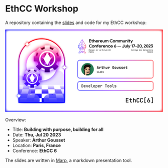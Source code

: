 # EthCC Workshop

A repository containing the [slides](./slides/slides.pdf) and code for my EthCC workshop:

<img src="assets/images/ethcc-banner.png" width="550">

Overview:

+	Title: **Building with purpose, building for all**
+	Date: **Thu, Jul 20 2023**
+	Speaker: **Arthur Gousset**
+	Location: **Paris, France**
+	Conference: **EthCC 6**

The slides are written in [Marp](https://marp.app/), a markdown presentation tool.